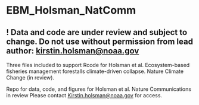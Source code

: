 # EBM_Holsman_NatComm

## ! Data and code are under review and subject to change. Do not use without permission from lead author: kirstin.holsman@noaa.gov

Three files included to support Rcode for
Holsman et al. Ecosystem-based fisheries management forestalls climate-driven collapse. Nature Climate Change (in review).

Repo for data, code, and figures for Holsman et al. Nature Communications in review
Please contact Kirstin.holsman@noaa.gov for access.
